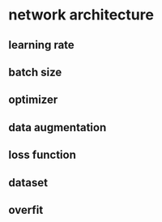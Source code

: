 # network architecture
## learning rate
## batch size
## optimizer
## data augmentation
## loss function
## dataset
## overfit